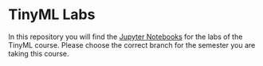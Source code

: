 # TinyML Labs

In this repository you will find the [Jupyter Notebooks](https://jupyter.org/) for the labs of the TinyML course. Please choose the correct branch for the semester you are taking this course.
